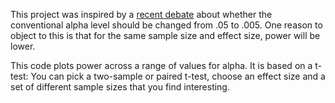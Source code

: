 This project was inspired by a [recent debate](https://osf.io/preprints/psyarxiv/mky9j/) about whether the conventional alpha level should be changed from .05 to .005. One reason to object to this is that for the same sample size and effect size, power will be lower.

This code plots power across a range of values for alpha. It is based on a t-test: You can pick a two-sample or paired t-test, choose an effect size and a set of different sample sizes that you find interesting.